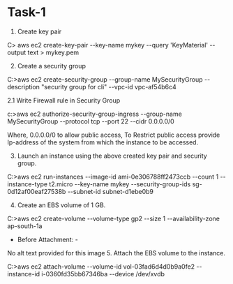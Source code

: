 # Task-1

1. Create key pair

C\> aws ec2 create-key-pair --key-name mykey --query 'KeyMaterial' --output text > mykey.pem

2. Create a security group

C:\>aws ec2 create-security-group --group-name MySecurityGroup --description "security group for cli" --vpc-id vpc-af54b6c4

2.1 Write Firewall rule in Security Group

c:\>aws ec2 authorize-security-group-ingress --group-name MySecurityGroup --protocol tcp --port 22 --cidr 0.0.0.0/0

Where, 0.0.0.0/0 to allow public access, To Restrict public access provide Ip-address of the system from which the instance to be accessed.

3. Launch an instance using the above created key pair and security group.

C:\>aws ec2 run-instances --image-id  ami-0e306788ff2473ccb --count 1 --instance-type t2.micro --key-name mykey  --security-group-ids sg-0d12af00eaf27538b --subnet-id subnet-d1ebe0b9

4. Create an EBS volume of 1 GB.

C:\>aws ec2 create-volume --volume-type gp2 --size 1 --availability-zone ap-south-1a

* Before Attachment: -

No alt text provided for this image
5. Attach the EBS volume to the instance.

C:\>aws ec2 attach-volume --volume-id vol-03fad6d4d0b9a0fe2 --instance-id i-0360fd35bb67346ba --device /dev/xvdb
